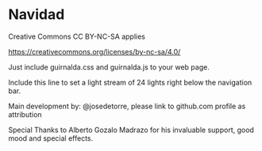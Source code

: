 # Navidad

Creative Commons CC BY-NC-SA applies

https://creativecommons.org/licenses/by-nc-sa/4.0/

Just include guirnalda.css and guirnalda.js to your web page.

Include this line to set a light stream of 24 lights right below the navigation bar.

<script>
    $("#navigation").guirnalda(24);
</script>

Main development by: @josedetorre, please link to github.com profile as attribution

Special Thanks to Alberto Gozalo Madrazo for his invaluable support, good mood and special effects.

